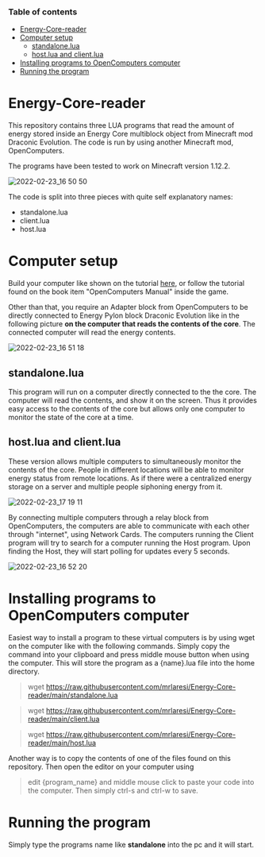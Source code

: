 ### Table of contents

- [Energy-Core-reader](#energy-core-reader)
- [Computer setup](#computer-setup)
  * [standalone.lua](#standalonelua)
  * [host.lua and client.lua](#hostlua-and-clientlua)
- [Installing programs to OpenComputers computer](#installing-programs-to-opencomputers-computer)
- [Running the program](#running-the-program)



# Energy-Core-reader
This repository contains three LUA programs that read the amount of energy stored inside an Energy Core multiblock object from Minecraft mod Draconic Evolution. The code is run by using another Minecraft mod, OpenComputers.

The programs have been tested to work on Minecraft version 1.12.2.

![2022-02-23_16 50 50](https://user-images.githubusercontent.com/59032142/155346665-d7bae10a-b199-4030-9627-ae6e7751829f.png)

The code is split into three pieces with quite self explanatory names:
- standalone.lua
- client.lua
- host.lua



# Computer setup
Build your computer like shown on the tutorial [here](https://ocdoc.cil.li/tutorial), or follow the tutorial found on the book item "OpenComputers Manual" inside the game.

Other than that, you require an Adapter block from OpenComputers to be directly connected to Energy Pylon block Draconic Evolution like in the following picture **on the computer that reads the contents of the core**. The connected computer will read the energy contents.

![2022-02-23_16 51 18](https://user-images.githubusercontent.com/59032142/155346751-b8393bf0-9c4f-4b40-b898-0150ae019630.png)

## standalone.lua

This program will run on a computer directly connected to the the core. The computer will read the contents, and show it on the screen. Thus it provides easy access to the contents of the core but allows only one computer to monitor the state of the core at a time.

## host.lua and client.lua

These version allows multiple computers to simultaneously monitor the contents of the core. People in different locations will be able to monitor energy status from remote locations. As if there were a centralized energy storage on a server and multiple people siphoning energy from it.

![2022-02-23_17 19 11](https://user-images.githubusercontent.com/59032142/155349064-2d5a8bb9-80be-460b-b3c3-27d0bca15ed5.png)

By connecting multiple computers through a relay block from OpenComputers, the computers are able to communicate with each other through "internet", using Network Cards. The computers running the Client program will try to search for a computer running the Host program. Upon finding the Host, they will start polling for updates every 5 seconds.

![2022-02-23_16 52 20](https://user-images.githubusercontent.com/59032142/155349288-09732fe7-6294-4ec3-8252-378ed02a00ad.png)



# Installing programs to OpenComputers computer
Easiest way to install a program to these virtual computers is by using wget on the computer like with the following commands. Simply copy the command into your clipboard and press middle mouse button when using the computer. This will store the program as a {name}.lua file into the home directory.

> wget https://raw.githubusercontent.com/mrlaresi/Energy-Core-reader/main/standalone.lua

> wget https://raw.githubusercontent.com/mrlaresi/Energy-Core-reader/main/client.lua

> wget https://raw.githubusercontent.com/mrlaresi/Energy-Core-reader/main/host.lua

Another way is to copy the contents of one of the files found on this repository. Then open the editor on your computer using 
> edit {program_name}
and middle mouse click to paste your code into the computer. Then simply ctrl-s and ctrl-w to save.



# Running the program
Simply type the programs name like **standalone** into the pc and it will start.
